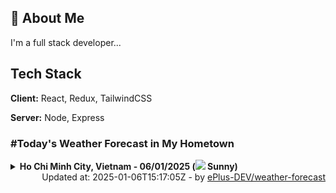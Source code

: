 ## 🚀 About Me
I'm a full stack developer...


## Tech Stack

**Client:** React, Redux, TailwindCSS

**Server:** Node, Express

### #Today's Weather Forecast in My Hometown



<details>
    <summary><b>Ho Chi Minh City, Vietnam - 06/01/2025 (<img src="https://cdn.weatherapi.com/weather/64x64/day/113.png" /> Sunny)</b>
    </summary>

    
<table>
    <tr>
        <th>Hour</th>
        <td>00:00</td><td>01:00</td><td>02:00</td><td>03:00</td><td>04:00</td><td>05:00</td><td>06:00</td><td>07:00</td><td>08:00</td><td>09:00</td><td>10:00</td><td>11:00</td><td>12:00</td><td>13:00</td><td>14:00</td><td>15:00</td><td>16:00</td><td>17:00</td><td>18:00</td><td>19:00</td><td>20:00</td><td>21:00</td><td>22:00</td><td>23:00</td>
    </tr>
    <tr>
        <th>Weather</th>
        <td><img src="https://cdn.weatherapi.com/weather/64x64/night/113.png"></img></td><td><img src="https://cdn.weatherapi.com/weather/64x64/night/116.png"></img></td><td><img src="https://cdn.weatherapi.com/weather/64x64/night/116.png"></img></td><td><img src="https://cdn.weatherapi.com/weather/64x64/night/119.png"></img></td><td><img src="https://cdn.weatherapi.com/weather/64x64/night/116.png"></img></td><td><img src="https://cdn.weatherapi.com/weather/64x64/night/116.png"></img></td><td><img src="https://cdn.weatherapi.com/weather/64x64/night/113.png"></img></td><td><img src="https://cdn.weatherapi.com/weather/64x64/day/113.png"></img></td><td><img src="https://cdn.weatherapi.com/weather/64x64/day/113.png"></img></td><td><img src="https://cdn.weatherapi.com/weather/64x64/day/113.png"></img></td><td><img src="https://cdn.weatherapi.com/weather/64x64/day/113.png"></img></td><td><img src="https://cdn.weatherapi.com/weather/64x64/day/113.png"></img></td><td><img src="https://cdn.weatherapi.com/weather/64x64/day/113.png"></img></td><td><img src="https://cdn.weatherapi.com/weather/64x64/day/113.png"></img></td><td><img src="https://cdn.weatherapi.com/weather/64x64/day/113.png"></img></td><td><img src="https://cdn.weatherapi.com/weather/64x64/day/113.png"></img></td><td><img src="https://cdn.weatherapi.com/weather/64x64/day/113.png"></img></td><td><img src="https://cdn.weatherapi.com/weather/64x64/day/113.png"></img></td><td><img src="https://cdn.weatherapi.com/weather/64x64/night/113.png"></img></td><td><img src="https://cdn.weatherapi.com/weather/64x64/night/113.png"></img></td><td><img src="https://cdn.weatherapi.com/weather/64x64/night/113.png"></img></td><td><img src="https://cdn.weatherapi.com/weather/64x64/night/113.png"></img></td><td><img src="https://cdn.weatherapi.com/weather/64x64/night/113.png"></img></td><td><img src="https://cdn.weatherapi.com/weather/64x64/night/113.png"></img></td>
    </tr>
    <tr>
        <th>Condition</th>
        <td width="200px">Clear </td><td width="200px">Partly Cloudy </td><td width="200px">Partly Cloudy </td><td width="200px">Cloudy </td><td width="200px">Partly Cloudy </td><td width="200px">Partly Cloudy </td><td width="200px">Clear </td><td width="200px">Sunny</td><td width="200px">Sunny</td><td width="200px">Sunny</td><td width="200px">Sunny</td><td width="200px">Sunny</td><td width="200px">Sunny</td><td width="200px">Sunny</td><td width="200px">Sunny</td><td width="200px">Sunny</td><td width="200px">Sunny</td><td width="200px">Sunny</td><td width="200px">Clear </td><td width="200px">Clear </td><td width="200px">Clear </td><td width="200px">Clear </td><td width="200px">Clear</td><td width="200px">Clear </td>
    </tr>
    <tr>
        <th>Temperature</th>
        <td>23.9 °C</td><td>23.6 °C</td><td>23.3 °C</td><td>23 °C</td><td>22.8 °C</td><td>22.6 °C</td><td>22.2 °C</td><td>22.4 °C</td><td>23.6 °C</td><td>25.6 °C</td><td>27.4 °C</td><td>29.1 °C</td><td>30.3 °C</td><td>31.1 °C</td><td>31.5 °C</td><td>31.5 °C</td><td>30.9 °C</td><td>29 °C</td><td>26.3 °C</td><td>25.2 °C</td><td>24.6 °C</td><td>24.2 °C</td><td>27.2 °C</td><td>23.6 °C</td>
    </tr>
    <tr>
        <th>Wind</th>
        <td>1.4 kph</td><td>2.5 kph</td><td>5.4 kph</td><td>7.2 kph</td><td>7.6 kph</td><td>6.1 kph</td><td>5.4 kph</td><td>5.4 kph</td><td>5.4 kph</td><td>4 kph</td><td>2.2 kph</td><td>1.8 kph</td><td>1.8 kph</td><td>2.9 kph</td><td>3.6 kph</td><td>3.6 kph</td><td>5.4 kph</td><td>10.1 kph</td><td>13.3 kph</td><td>14.8 kph</td><td>14.8 kph</td><td>13.3 kph</td><td>11.5 kph</td><td>9 kph</td>
    </tr>
</table>

</details>

<div align="right">
    Updated at: 2025-01-06T15:17:05Z - by <a target="_blank"
        href="https://github.com/ePlus-DEV/weather-forecast">ePlus-DEV/weather-forecast</a>
</div>
